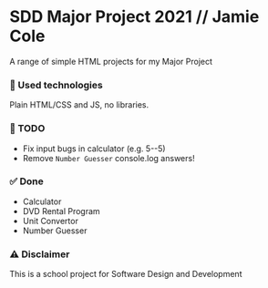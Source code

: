 # SDD Major Project 2021 // Jamie Cole 
A range of simple HTML projects for my Major Project


### 🚀 Used technologies
Plain HTML/CSS and JS, no libraries.

### 📝 TODO
- Fix input bugs in calculator (e.g. 5--5)
- Remove `Number Guesser` console.log answers!

### ✅ Done 
- Calculator
- DVD Rental Program
- Unit Convertor
- Number Guesser

### ⚠️ Disclaimer
This is a school project for Software Design and Development
